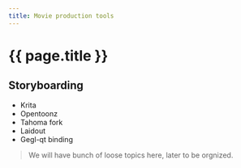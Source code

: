 ```yaml
---
title: Movie production tools
---
```


# {{ page.title }}
## Storyboarding

* Krita
* Opentoonz
* Tahoma fork
* Laidout
* Gegl-qt binding

> We will have bunch of loose topics here, later to be orgnized.

